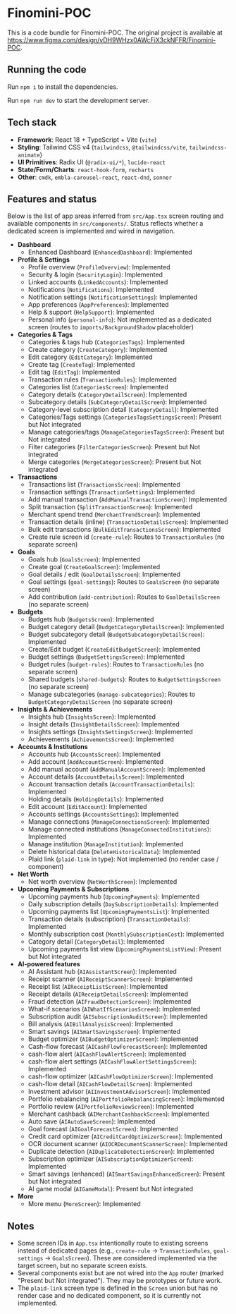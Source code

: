 
  # Finomini-POC

  This is a code bundle for Finomini-POC. The original project is available at https://www.figma.com/design/vDH9WHzx0AWcFiX3ckNFFR/Finomini-POC.
  ## Running the code

  Run `npm i` to install the dependencies.

  Run `npm run dev` to start the development server.
  
  
  ## Tech stack
  
  - **Framework**: React 18 + TypeScript + Vite (`vite`)
  - **Styling**: Tailwind CSS v4 (`tailwindcss`, `@tailwindcss/vite`, `tailwindcss-animate`)
  - **UI Primitives**: Radix UI (`@radix-ui/*`), `lucide-react`
  - **State/Form/Charts**: `react-hook-form`, `recharts`
  - **Other**: `cmdk`, `embla-carousel-react`, `react-dnd`, `sonner`
  
  
  ## Features and status
  
  Below is the list of app areas inferred from `src/App.tsx` screen routing and available components in `src/components/`. Status reflects whether a dedicated screen is implemented and wired in navigation.
  
  - **Dashboard**
    - Enhanced Dashboard (`EnhancedDashboard`): Implemented
  - **Profile & Settings**
    - Profile overview (`ProfileOverview`): Implemented
    - Security & login (`SecurityLogin`): Implemented
    - Linked accounts (`LinkedAccounts`): Implemented
    - Notifications (`Notifications`): Implemented
    - Notification settings (`NotificationSettings`): Implemented
    - App preferences (`AppPreferences`): Implemented
    - Help & support (`HelpSupport`): Implemented
    - Personal info (`personal-info`): Not implemented as a dedicated screen (routes to `imports/BackgroundShadow` placeholder)
  - **Categories & Tags**
    - Categories & tags hub (`CategoriesTags`): Implemented
    - Create category (`CreateCategory`): Implemented
    - Edit category (`EditCategory`): Implemented
    - Create tag (`CreateTag`): Implemented
    - Edit tag (`EditTag`): Implemented
    - Transaction rules (`TransactionRules`): Implemented
    - Categories list (`CategoriesScreen`): Implemented
    - Category details (`CategoryDetailScreen`): Implemented
    - Subcategory details (`SubCategoryDetailScreen`): Implemented
    - Category-level subscription detail (`CategoryDetail`): Implemented
    - Categories/Tags settings (`CategoriesTagsSettingsScreen`): Present but Not integrated
    - Manage categories/tags (`ManageCategoriesTagsScreen`): Present but Not integrated
    - Filter categories (`FilterCategoriesScreen`): Present but Not integrated
    - Merge categories (`MergeCategoriesScreen`): Present but Not integrated
  - **Transactions**
    - Transactions list (`TransactionsScreen`): Implemented
    - Transaction settings (`TransactionSettings`): Implemented
    - Add manual transaction (`AddManualTransactionScreen`): Implemented
    - Split transaction (`SplitTransactionScreen`): Implemented
    - Merchant spend trend (`MerchantTrendScreen`): Implemented
    - Transaction details (inline) (`TransactionDetailsScreen`): Implemented
    - Bulk edit transactions (`BulkEditTransactionsScreen`): Implemented
    - Create rule screen id (`create-rule`): Routes to `TransactionRules` (no separate screen)
  - **Goals**
    - Goals hub (`GoalsScreen`): Implemented
    - Create goal (`CreateGoalScreen`): Implemented
    - Goal details / edit (`GoalDetailsScreen`): Implemented
    - Goal settings (`goal-settings`): Routes to `GoalsScreen` (no separate screen)
    - Add contribution (`add-contribution`): Routes to `GoalDetailsScreen` (no separate screen)
  - **Budgets**
    - Budgets hub (`BudgetsScreen`): Implemented
    - Budget category detail (`BudgetCategoryDetailScreen`): Implemented
    - Budget subcategory detail (`BudgetSubcategoryDetailScreen`): Implemented
    - Create/Edit budget (`CreateEditBudgetScreen`): Implemented
    - Budget settings (`BudgetSettingsScreen`): Implemented
    - Budget rules (`budget-rules`): Routes to `TransactionRules` (no separate screen)
    - Shared budgets (`shared-budgets`): Routes to `BudgetSettingsScreen` (no separate screen)
    - Manage subcategories (`manage-subcategories`): Routes to `BudgetCategoryDetailScreen` (no separate screen)
  - **Insights & Achievements**
    - Insights hub (`InsightsScreen`): Implemented
    - Insight details (`InsightDetailsScreen`): Implemented
    - Insights settings (`InsightsSettingsScreen`): Implemented
    - Achievements (`AchievementsScreen`): Implemented
  - **Accounts & Institutions**
    - Accounts hub (`AccountsScreen`): Implemented
    - Add account (`AddAccountScreen`): Implemented
    - Add manual account (`AddManualAccountScreen`): Implemented
    - Account details (`AccountDetailsScreen`): Implemented
    - Account transaction details (`AccountTransactionDetails`): Implemented
    - Holding details (`HoldingDetails`): Implemented
    - Edit account (`EditAccount`): Implemented
    - Accounts settings (`AccountsSettings`): Implemented
    - Manage connections (`ManageConnectionsScreen`): Implemented
    - Manage connected institutions (`ManageConnectedInstitutions`): Implemented
    - Manage institution (`ManageInstitution`): Implemented
    - Delete historical data (`DeleteHistoricalData`): Implemented
    - Plaid link (`plaid-link` in type): Not implemented (no render case / component)
  - **Net Worth**
    - Net worth overview (`NetWorthScreen`): Implemented
  - **Upcoming Payments & Subscriptions**
    - Upcoming payments hub (`UpcomingPayments`): Implemented
    - Daily subscription details (`DaySubscriptionDetails`): Implemented
    - Upcoming payments list (`UpcomingPaymentsList`): Implemented
    - Transaction details (subscription) (`TransactionDetails`): Implemented
    - Monthly subscription cost (`MonthlySubscriptionCost`): Implemented
    - Category detail (`CategoryDetail`): Implemented
    - Upcoming payments list view (`UpcomingPaymentsListView`): Present but Not integrated
  - **AI-powered features**
    - AI Assistant hub (`AIAssistantScreen`): Implemented
    - Receipt scanner (`AIReceiptScannerScreen`): Implemented
    - Receipt list (`AIReceiptListScreen`): Implemented
    - Receipt details (`AIReceiptDetailsScreen`): Implemented
    - Fraud detection (`AIFraudDetectionScreen`): Implemented
    - What-if scenarios (`AIWhatIfScenariosScreen`): Implemented
    - Subscription audit (`AISubscriptionAuditScreen`): Implemented
    - Bill analysis (`AIBillAnalysisScreen`): Implemented
    - Smart savings (`AISmartSavingsScreen`): Implemented
    - Budget optimizer (`AIBudgetOptimizerScreen`): Implemented
    - Cash-flow forecast (`AICashFlowForecastScreen`): Implemented
    - cash-flow alert (`AICashFlowAlertScreen`): Implemented
    - cash-flow alert settings (`AICashFlowAlertSettingsScreen`): Implemented
    - cash-flow optimizer (`AICashFlowOptimizerScreen`): Implemented
    - cash-flow detail (`AICashFlowDetailScreen`): Implemented
    - Investment advisor (`AIInvestmentAdvisorScreen`): Implemented
    - Portfolio rebalancing (`AIPortfolioRebalancingScreen`): Implemented
    - Portfolio review (`AIPortfolioReviewScreen`): Implemented
    - Merchant cashback (`AIMerchantCashbackScreen`): Implemented
    - Auto save (`AIAutoSaveScreen`): Implemented
    - Goal forecast (`AIGoalForecastScreen`): Implemented
    - Credit card optimizer (`AICreditCardOptimizerScreen`): Implemented
    - OCR document scanner (`AIOCRDocumentScannerScreen`): Implemented
    - Duplicate detection (`AIDuplicateDetectionScreen`): Implemented
    - Subscription optimizer (`AISubscriptionOptimizerScreen`): Implemented
    - Smart savings (enhanced) (`AISmartSavingsEnhancedScreen`): Present but Not integrated
    - AI game modal (`AIGameModal`): Present but Not integrated
  - **More**
    - More menu (`MoreScreen`): Implemented
  
  
  ## Notes
  
  - Some screen IDs in `App.tsx` intentionally route to existing screens instead of dedicated pages (e.g., `create-rule` → `TransactionRules`, `goal-settings` → `GoalsScreen`). These are considered implemented via the target screen, but no separate screen exists.
  - Several components exist but are not wired into the `App` router (marked "Present but Not integrated"). They may be prototypes or future work.
  - The `plaid-link` screen type is defined in the `Screen` union but has no render case and no dedicated component, so it is currently not implemented.